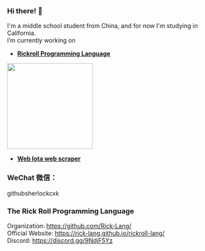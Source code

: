 ### Hi there! 👋
I'm a middle school student from China, and for now I'm studying in California.
<br>
I’m currently working on
  - **[Rickroll Programming Language](https://github.com/Rick-Lang/rickroll-lang)**
<img src="https://github.com/Rick-Lang/rickroll-lang/blob/main/img/newlogo.jpg?raw=true" width="200" height="200"/>
  
  - **[Web Iota web scraper](https://github.com/SatinWuker/Web-Iota)**

### WeChat 微信：
githubsherlockcxk

### The Rick Roll Programming Language
Organization: https://github.com/Rick-Lang/
<br>
Official Website: https://rick-lang.github.io/rickroll-lang/
<br>
Discord: https://discord.gg/9NdjF5Yz
